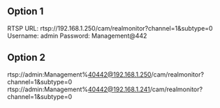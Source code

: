 ## Option 1
RTSP URL: rtsp://192.168.1.250/cam/realmonitor?channel=1&subtype=0
Username: admin
Password: Management@442

## Option 2
rtsp://admin:Management%40442@192.168.1.250/cam/realmonitor?channel=1&subtype=0
rtsp://admin:Management%40442@192.168.1.241/cam/realmonitor?channel=1&subtype=0

